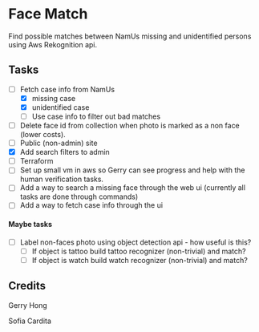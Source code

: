 # Face Match

Find possible matches between NamUs missing and unidentified persons using Aws Rekognition api.

## Tasks

- [ ] Fetch case info from NamUs
    - [X] missing case
    - [X] unidentified case
    - [ ] Use case info to filter out bad matches
- [ ] Delete face id from collection when photo is marked as a non face (lower costs).
- [ ] Public (non-admin) site
- [X] Add search filters to admin
- [ ] Terraform
- [ ] Set up small vm in aws so Gerry can see progress and help with the human verification tasks.
- [ ] Add a way to search a missing face through the web ui (currently all tasks are done through commands)
- [ ] Add a way to fetch case info through the ui

#### Maybe tasks
- [ ] Label non-faces photo using object detection api - how useful is this?
    - [ ] If object is tattoo build tattoo recognizer (non-trivial) and match?
    - [ ] If object is watch build watch recognizer (non-trivial) and match?

## Credits

Gerry Hong

Sofia Cardita
